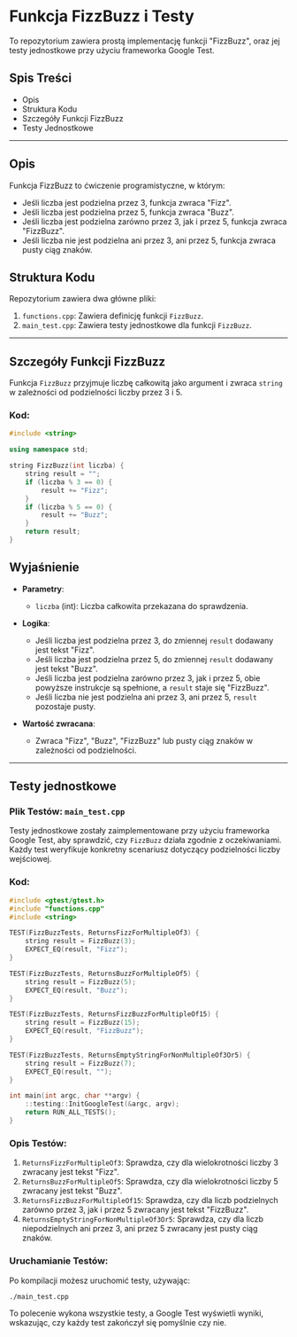 # Funkcja FizzBuzz i Testy

To repozytorium zawiera prostą implementację funkcji "FizzBuzz", oraz jej testy jednostkowe przy użyciu frameworka Google Test.

## Spis Treści
- Opis
- Struktura Kodu
- Szczegóły Funkcji FizzBuzz
- Testy Jednostkowe

---

## Opis

Funkcja FizzBuzz to ćwiczenie programistyczne, w którym:
- Jeśli liczba jest podzielna przez 3, funkcja zwraca "Fizz".
- Jeśli liczba jest podzielna przez 5, funkcja zwraca "Buzz".
- Jeśli liczba jest podzielna zarówno przez 3, jak i przez 5, funkcja zwraca "FizzBuzz".
- Jeśli liczba nie jest podzielna ani przez 3, ani przez 5, funkcja zwraca pusty ciąg znaków.

## Struktura Kodu

Repozytorium zawiera dwa główne pliki:
1. `functions.cpp`: Zawiera definicję funkcji `FizzBuzz`.
2. `main_test.cpp`: Zawiera testy jednostkowe dla funkcji `FizzBuzz`.

---

## Szczegóły Funkcji FizzBuzz

Funkcja `FizzBuzz` przyjmuje liczbę całkowitą jako argument i zwraca `string` w zależności od podzielności liczby przez 3 i 5.

### Kod:
```cpp
#include <string>

using namespace std;

string FizzBuzz(int liczba) {
    string result = "";
    if (liczba % 3 == 0) {
        result += "Fizz";
    }
    if (liczba % 5 == 0) {
        result += "Buzz";
    }
    return result;
}
```

## Wyjaśnienie

- **Parametry**:

   - `liczba` (int): Liczba całkowita przekazana do sprawdzenia.

- **Logika**:

  - Jeśli liczba jest podzielna przez 3, do zmiennej `result` dodawany jest tekst "Fizz".
  - Jeśli liczba jest podzielna przez 5, do zmiennej `result` dodawany jest tekst "Buzz".
  - Jeśli liczba jest podzielna zarówno przez 3, jak i przez 5, obie powyższe instrukcje są spełnione, a `result` staje się "FizzBuzz".
  - Jeśli liczba nie jest podzielna ani przez 3, ani przez 5, `result` pozostaje pusty.
 
- **Wartość zwracana**:

  - Zwraca "Fizz", "Buzz", "FizzBuzz" lub pusty ciąg znaków w zależności od podzielności.
 
---

## Testy jednostkowe

### Plik Testów: `main_test.cpp`

Testy jednostkowe zostały zaimplementowane przy użyciu frameworka Google Test, aby sprawdzić, czy `FizzBuzz` działa zgodnie z oczekiwaniami. Każdy test weryfikuje konkretny scenariusz dotyczący podzielności liczby wejściowej.

### Kod:
```cpp
#include <gtest/gtest.h>
#include "functions.cpp"
#include <string>

TEST(FizzBuzzTests, ReturnsFizzForMultipleOf3) {
    string result = FizzBuzz(3);
    EXPECT_EQ(result, "Fizz");
}

TEST(FizzBuzzTests, ReturnsBuzzForMultipleOf5) {
    string result = FizzBuzz(5);
    EXPECT_EQ(result, "Buzz");
}

TEST(FizzBuzzTests, ReturnsFizzBuzzForMultipleOf15) {
    string result = FizzBuzz(15);
    EXPECT_EQ(result, "FizzBuzz");
}

TEST(FizzBuzzTests, ReturnsEmptyStringForNonMultipleOf3Or5) {
    string result = FizzBuzz(7);
    EXPECT_EQ(result, "");
}

int main(int argc, char **argv) {
    ::testing::InitGoogleTest(&argc, argv);
    return RUN_ALL_TESTS();
}
```

### Opis Testów:

1. `ReturnsFizzForMultipleOf3`: Sprawdza, czy dla wielokrotności liczby 3 zwracany jest tekst "Fizz".
2. `ReturnsBuzzForMultipleOf5`: Sprawdza, czy dla wielokrotności liczby 5 zwracany jest tekst "Buzz".
3. `ReturnsFizzBuzzForMultipleOf15`: Sprawdza, czy dla liczb podzielnych zarówno przez 3, jak i przez 5 zwracany jest tekst "FizzBuzz".
4. `ReturnsEmptyStringForNonMultipleOf3Or5`: Sprawdza, czy dla liczb niepodzielnych ani przez 3, ani przez 5 zwracany jest pusty ciąg znaków.

### Uruchamianie Testów:

Po kompilacji możesz uruchomić testy, używając:
```
./main_test.cpp
```

To polecenie wykona wszystkie testy, a Google Test wyświetli wyniki, wskazując, czy każdy test zakończył się pomyślnie czy nie.
